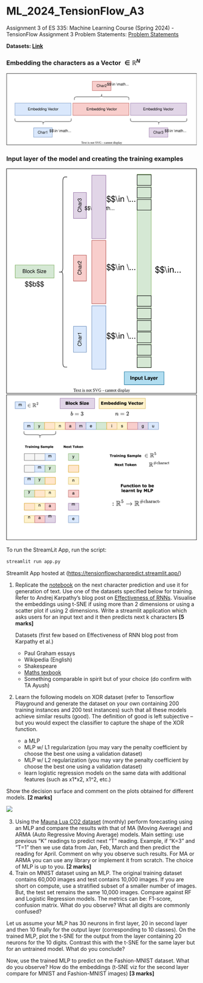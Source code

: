# ML_2024_TensionFlow_A3

Assignment 3 of ES 335: Machine Learning Course (Spring 2024) - TensionFlow
Assignment 3 Problem Statements: [Problem Statements](https://docs.google.com/document/d/1L5XDsPuqt7dKkQG5TKphRKismIArL4Qn8UKfXuFqQw0/edit)

**Datasets: [Link](https://cs.stanford.edu/people/karpathy/char-rnn/)**

### **Embedding the characters as a Vector $\in \mathbb{R}^N$**

![](https://github.com/Robohrriday/ML_2024_TensionFlow_A3/blob/main/media/Embed.svg)

### **Input layer of the model and creating the training examples**

![](https://github.com/Robohrriday/ML_2024_TensionFlow_A3/blob/main/media/ModelEmbed.svg)
![](https://github.com/Robohrriday/ML_2024_TensionFlow_A3/blob/main/media/MLPToken.svg)

To run the StreamLit App, run the script:

```bash
streamlit run app.py
```

Streamlit App hosted at (https://tensionflowcharpredict.streamlit.app/)

1. Replicate the [notebook](https://nipunbatra.github.io/ml-teaching/notebooks/names.html) on the next character prediction and use it for generation of text. Use one of the datasets specified below for training. Refer to Andrej Karpathy’s blog post on [Effectiveness of RNNs](http://karpathy.github.io/2015/05/21/rnn-effectiveness/). Visualise the embeddings using t-SNE if using more than 2 dimensions or using a scatter plot if using 2 dimensions. Write a streamlit application which asks users for an input text and it then predicts next k characters **[5 marks]**

   Datasets (first few based on Effectiveness of RNN blog post from Karpathy et al.)

   * Paul Graham essays
   * Wikipedia (English)
   * Shakespeare
   * [Maths texbook](https://github.com/stacks/stacks-project)
   * Something comparable in spirit but of your choice (do confirm with TA Ayush)
2. Learn the following models on XOR dataset (refer to Tensorflow Playground and generate the dataset on your own containing 200 training instances and 200 test instances) such that all these models achieve similar results (good). The definition of good is left subjective – but you would expect the classifier to capture the shape of the XOR function.

   * a MLP
   * MLP w/ L1 regularization (you may vary the penalty coefficient by choose the best one using a validation dataset)
   * MLP w/ L2 regularization (you may vary the penalty coefficient by choose the best one using a validation dataset)
   * learn logistic regression models on the same data with additional features (such as x1*x2, x1^2, etc.)

Show the decision surface and comment on the plots obtained for different models. **[2 marks]**

![](https://github.com/Robohrriday/ML_2024_TensionFlow_A3/blob/main/media/MLPXOR.svg)


3. Using the [Mauna Lua CO2 dataset](https://gml.noaa.gov/webdata/ccgg/trends/co2/co2_mm_mlo.csv) (monthly) perform forecasting using an MLP and compare the results with that of MA (Moving Average) and ARMA (Auto Regressive Moving Average)  models. Main setting: use previous “K” readings to predict next “T” reading. Example, if “K=3” and “T=1” then we use data from Jan, Feb, March and then predict the reading for April. Comment on why you observe such results. For MA or ARMA you can use any library or implement it from scratch. The choice of MLP is up to you. **[2 marks]**
4. Train on MNIST dataset using an MLP. The original training dataset contains 60,000 images and test contains 10,000 images. If you are short on compute, use a stratified subset of a smaller number of images. But, the test set remains the same 10,000 images. Compare against RF and Logistic Regression models.  The metrics can be: F1-score, confusion matrix. What do you observe? What all digits are commonly confused?

Let us assume your MLP has 30 neurons in first layer, 20 in second layer and then 10 finally for the output layer (corresponding to 10 classes). On the trained MLP, plot the t-SNE for the output from the layer containing 20 neurons for the 10 digits. Contrast this with the t-SNE for the same layer but for an untrained model. What do you conclude?

Now, use the trained MLP to predict on the Fashion-MNIST dataset. What do you observe? How do the embeddings (t-SNE viz for the second layer compare for MNIST and Fashion-MNIST images) **[3 marks]**
